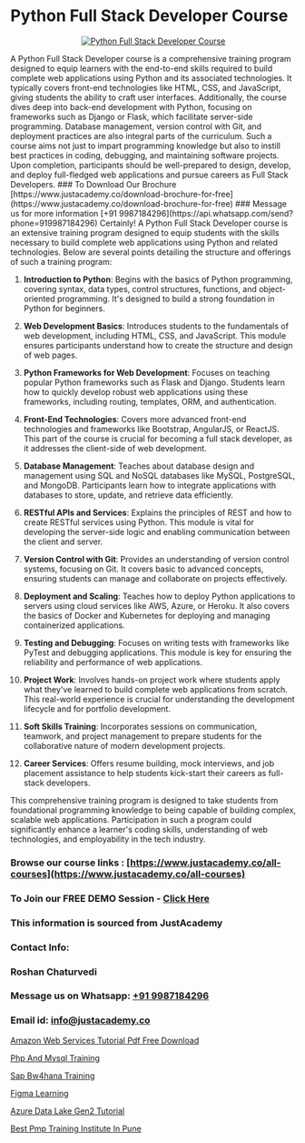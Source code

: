 # Python Full Stack Developer Course

<p align="center">
  <a href="https://justacademy.co/course-detail/python-training">
    <img src="https://justacademy.co/storage2/course_image/1709713400_course_image.webp" alt="Python Full Stack Developer Course">
  </a>
</p>
A Python Full Stack Developer course is a comprehensive training program designed to equip learners with the end-to-end skills required to build complete web applications using Python and its associated technologies. It typically covers front-end technologies like HTML, CSS, and JavaScript, giving students the ability to craft user interfaces. Additionally, the course dives deep into back-end development with Python, focusing on frameworks such as Django or Flask, which facilitate server-side programming. Database management, version control with Git, and deployment practices are also integral parts of the curriculum. Such a course aims not just to impart programming knowledge but also to instill best practices in coding, debugging, and maintaining software projects. Upon completion, participants should be well-prepared to design, develop, and deploy full-fledged web applications and pursue careers as Full Stack Developers.
### To Download Our Brochure [https://www.justacademy.co/download-brochure-for-free](https://www.justacademy.co/download-brochure-for-free)
### Message us for more information [+91 9987184296](https://api.whatsapp.com/send?phone=919987184296)
Certainly! A Python Full Stack Developer course is an extensive training program designed to equip students with the skills necessary to build complete web applications using Python and related technologies. Below are several points detailing the structure and offerings of such a training program:

1) **Introduction to Python**: Begins with the basics of Python programming, covering syntax, data types, control structures, functions, and object-oriented programming. It's designed to build a strong foundation in Python for beginners.

2) **Web Development Basics**: Introduces students to the fundamentals of web development, including HTML, CSS, and JavaScript. This module ensures participants understand how to create the structure and design of web pages.

3) **Python Frameworks for Web Development**: Focuses on teaching popular Python frameworks such as Flask and Django. Students learn how to quickly develop robust web applications using these frameworks, including routing, templates, ORM, and authentication.

4) **Front-End Technologies**: Covers more advanced front-end technologies and frameworks like Bootstrap, AngularJS, or ReactJS. This part of the course is crucial for becoming a full stack developer, as it addresses the client-side of web development.

5) **Database Management**: Teaches about database design and management using SQL and NoSQL databases like MySQL, PostgreSQL, and MongoDB. Participants learn how to integrate applications with databases to store, update, and retrieve data efficiently.

6) **RESTful APIs and Services**: Explains the principles of REST and how to create RESTful services using Python. This module is vital for developing the server-side logic and enabling communication between the client and server.

7) **Version Control with Git**: Provides an understanding of version control systems, focusing on Git. It covers basic to advanced concepts, ensuring students can manage and collaborate on projects effectively.

8) **Deployment and Scaling**: Teaches how to deploy Python applications to servers using cloud services like AWS, Azure, or Heroku. It also covers the basics of Docker and Kubernetes for deploying and managing containerized applications.

9) **Testing and Debugging**: Focuses on writing tests with frameworks like PyTest and debugging applications. This module is key for ensuring the reliability and performance of web applications.

10) **Project Work**: Involves hands-on project work where students apply what they've learned to build complete web applications from scratch. This real-world experience is crucial for understanding the development lifecycle and for portfolio development.

11) **Soft Skills Training**: Incorporates sessions on communication, teamwork, and project management to prepare students for the collaborative nature of modern development projects.

12) **Career Services**: Offers resume building, mock interviews, and job placement assistance to help students kick-start their careers as full-stack developers.

This comprehensive training program is designed to take students from foundational programming knowledge to being capable of building complex, scalable web applications. Participation in such a program could significantly enhance a learner's coding skills, understanding of web technologies, and employability in the tech industry.

### Browse our course links : [https://www.justacademy.co/all-courses](https://www.justacademy.co/all-courses) 
### To Join our FREE DEMO Session - [Click Here](https://www.justacademy.co/register-for-course-demo)


### This information is sourced from JustAcademy
### Contact Info:
### Roshan Chaturvedi
### Message us on Whatsapp: [+91 9987184296](https://api.whatsapp.com/send?phone=919987184296)
### Email id: [info@justacademy.co](mailto:info@justacademy.co)
                
[Amazon Web Services Tutorial Pdf Free Download](https://www.linkedin.com/pulse/amazon-web-services-tutorial-pdf-free-download-hygke?trackingId=b90hNas73K5soUgdNYpUcA%3D%3D&lipi=urn%3Ali%3Apage%3Ad_flagship3_company_admin%3BgDkJO5giR6GYKSrzSn7zAw%3D%3D)

[Php And Mysql Training](https://www.linkedin.com/pulse/php-mysql-training-software-training-mountain-view-z9xff?trackingId=%2FnDURW1pTHhBy2%2Bswxq80Q%3D%3D&lipi=urn%3Ali%3Apage%3Ad_flagship3_company_admin%3BLLr0XlPoQRKsrZpjwzzNmQ%3D%3D)

[Sap Bw4hana Training](https://medium.com/@ranemanish460/sap-bw4hana-training-3865cbfc98aa)

[Figma Learning](https://medium.com/@ranepooja/figma-learning-81f6fb918fee)

[Azure Data Lake Gen2 Tutorial](https://justacademyin.github.io/justacademy/azure-data-lake-gen2-tutorial)

[Best Pmp Training Institute In Pune](https://justacademyin.github.io/justacademy/best-pmp-training-institute-in-pune)


